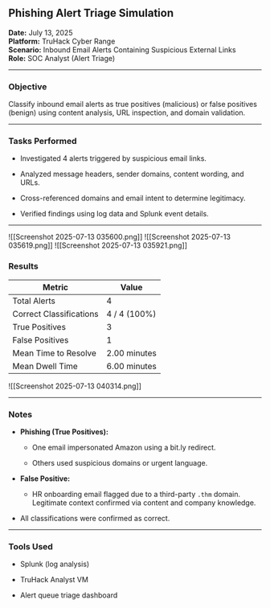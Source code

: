 ## Phishing Alert Triage Simulation

**Date:** July 13, 2025  
**Platform:** TruHack Cyber Range  
**Scenario:** Inbound Email Alerts Containing Suspicious External Links  
**Role:** SOC Analyst (Alert Triage)

---

### Objective

Classify inbound email alerts as true positives (malicious) or false positives (benign) using content analysis, URL inspection, and domain validation.

---

### Tasks Performed

- Investigated 4 alerts triggered by suspicious email links.
    
- Analyzed message headers, sender domains, content wording, and URLs.
    
- Cross-referenced domains and email intent to determine legitimacy.
    
- Verified findings using log data and Splunk event details.
    

---
![[Screenshot 2025-07-13 035600.png]]
![[Screenshot 2025-07-13 035619.png]]
![[Screenshot 2025-07-13 035921.png]]
### Results

|Metric|Value|
|---|---|
|Total Alerts|4|
|Correct Classifications|4 / 4 (100%)|
|True Positives|3|
|False Positives|1|
|Mean Time to Resolve|2.00 minutes|
|Mean Dwell Time|6.00 minutes|
![[Screenshot 2025-07-13 040314.png]]

---

### Notes

- **Phishing (True Positives):**
    
    - One email impersonated Amazon using a bit.ly redirect.
        
    - Others used suspicious domains or urgent language.
        
- **False Positive:**
    
    - HR onboarding email flagged due to a third-party `.thm` domain. Legitimate context confirmed via content and company knowledge.
        
- All classifications were confirmed as correct.
    

---

### Tools Used

- Splunk (log analysis)
    
- TruHack Analyst VM
    
- Alert queue triage dashboard
